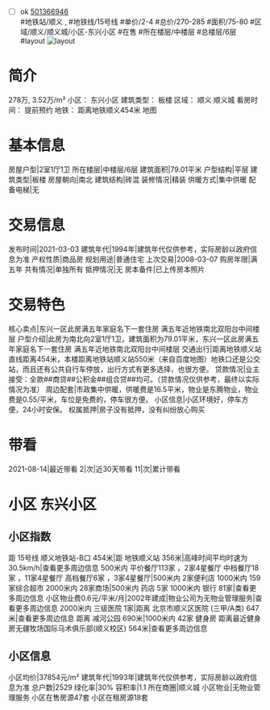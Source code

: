 - [ ] ok [501366946](https://bj.5i5j.com/ershoufang/501366946.html)  
 #地铁站/顺义 ,  #地铁线/15号线
#单价/2-4 #总价/270-285 #面积/75-80   #区域/顺义/顺义城/小区-东兴小区 #在售 #所在楼层/中楼层 #总楼层/6层 #layout 
![layout](http://image2a.5i5j.com/bdir/layout/961e4b126b70448ca61011a0ada41d48.jpg_P5.jpg) 
# 简介 
 278万,  3.52万/m² 
小区： 东兴小区
建筑类型： 板楼
区域： 顺义 顺义城
看房时间： 提前预约
地铁： 距离地铁顺义454米 地图
# 基本信息 
 房屋户型|2室1厅1卫
所在楼层|中楼层/6层
建筑面积|79.01平米
户型结构|平层
建筑类型|板楼
房屋朝向|南北
建筑结构|砖混
装修情况|精装
供暖方式|集中供暖
配备电梯|无
# 交易信息 
 发布时间|2021-03-03
建筑年代|1994年|建筑年代仅供参考，实际房龄以政府信息为准
产权性质|商品房
规划用途|普通住宅
上次交易|2008-03-07
购房年限|满五年
共有情况|单独所有
抵押情况|无
房本备件|已上传房本照片
# 交易特色 
 核心卖点|东兴一区此房满五年家庭名下一套住房 满五年近地铁南北双阳台中间楼层
户型介绍|此房为南北向2室1厅1卫，建筑面积为79.01平米，东兴一区此房满五年家庭名下一套住房 满五年近地铁南北双阳台中间楼层
交通出行|距离地铁顺义站直线距离454米，本楼距离地铁站顺义站550米（来自百度地图）地铁口还是公交站，而且还有公共自行车停放，出行方式有更多选择，也很方便。
贷款情况|业主接受：全款##商贷##公积金##组合贷##均可。（贷款情况仅供参考，最终以实际情况为准）
周边配套|市政集中供暖，供暖费是16.5平米，物业是东腾物业，物业费是0.55/平米，车位是免费的，停车很方便。
小区信息|小区环境好，停车方便，24小时安保。
权属抵押|房子没有抵押，没有纠纷放心购买
# 带看 
 2021-08-14|最近带看	 2|次|近30天带看	 11|次|累计带看
# 小区 东兴小区
## 小区指数 
 距 15号线 顺义地铁站-B口 454米|距 地铁顺义站 356米|高峰时间平均时速为30.5km/h|查看更多周边信息
500米内 平价餐厅113家 ，2家4星餐厅
中档餐厅18家 ，11家4星餐厅
高档餐厅6家 ，3家4星餐厅|500米内 2家便利店
1000米内 159家综合超市
2000米内 28家商场|500米内 药店 5家
1000米内 银行 81家|查看更多周边信息
小区物业费0.6元/平米/月|2002年建成|物业公司为无物业管理服务|查看更多周边信息
2000米内 三级医院 1家|距离 北京市顺义区医院 (三甲/A类) 647米|查看更多周边信息
距离 减河公园 690米|1000米内 42家 健身房
距离最近健身房无疆牧场国际马术俱乐部(顺义校区) 564米|查看更多周边信息
## 小区信息 
 小区均价|37854元/m²
建筑年代|1993年|建筑年代仅供参考，实际房龄以政府信息为准
总户数|2529
绿化率|30%
容积率|1.1
所在商圈|顺义城
小区物业|无物业管理服务
小区在售房源47套
小区在租房源18套
